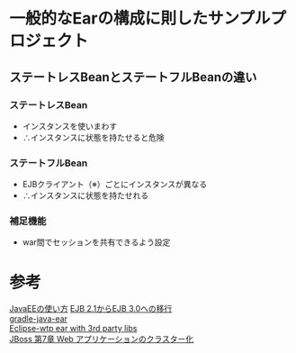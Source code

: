 # 一般的なEarの構成に則したサンプルプロジェクト

## ステートレスBeanとステートフルBeanの違い
### ステートレスBean
* インスタンスを使いまわす
* ∴インスタンスに状態を持たせると危険

### ステートフルBean
* EJBクライアント（※）ごとにインスタンスが異なる
* ∴インスタンスに状態を持たせれる

### 補足機能
* war間でセッションを共有できるよう設定

# 参考
[JavaEEの使い方](https://qiita.com/opengl-8080/items/0dd004ea1d04cb50e39d)
[EJB 2.1からEJB 3.0への移行](https://codezine.jp/article/detail/440)</br>
[gradle-java-ear](https://github.com/hammingweight/gradle-java-ear)</br>
[Eclipse-wtp ear with 3rd party libs](https://discuss.gradle.org/t/eclipse-wtp-ear-with-3rd-party-libs/20673)</br>
[JBoss 第7章 Web アプリケーションのクラスター化](https://access.redhat.com/documentation/ja-jp/red_hat_jboss_enterprise_application_platform/7.2/html/development_guide/class_loading_and_subdeployments)
